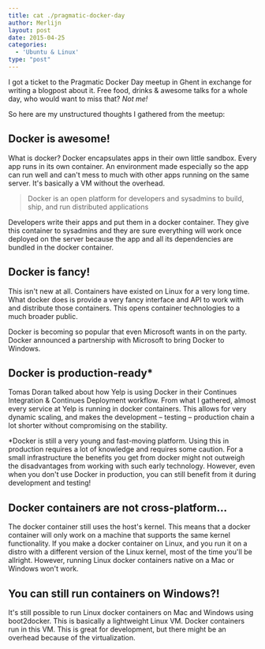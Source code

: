 ```yaml
---
title: cat ./pragmatic-docker-day
author: Merlijn
layout: post
date: 2015-04-25
categories:
  - 'Ubuntu & Linux'
type: "post"
---
```

I got a ticket to the Pragmatic Docker Day meetup in Ghent in exchange for writing a blogpost about it. Free food, drinks & awesome talks for a whole day, who would want to miss that? _Not me!_

So here are my unstructured thoughts I gathered from the meetup:

## Docker is awesome!

What is docker? Docker encapsulates apps in their own little sandbox. Every app runs in its own container. An environment made especially so the app can run well and can't mess to much with other apps running on the same server. It's basically a VM without the overhead.

> Docker is an open platform for developers and sysadmins to build, ship, and run distributed applications

Developers write their apps and put them in a docker container. They give this container to sysadmins and they are sure everything will work once deployed on the server because the app and all its dependencies are bundled in the docker container.

## Docker is fancy!

This isn't new at all. Containers have existed on Linux for a very long time. What docker does is provide a very fancy interface and API to work with and distribute those containers. This opens container technologies to a much broader public.

Docker is becoming so popular that even Microsoft wants in on the party. Docker announced a partnership with Microsoft to bring Docker to Windows.

## Docker is production-ready*

Tomas Doran talked about how Yelp is using Docker in their Continues Integration & Continues Deployment workflow. From what I gathered, almost every service at Yelp is running in docker containers. This allows for very dynamic scaling, and makes the development &#8211; testing &#8211; production chain a lot shorter without compromising on the stability.

*Docker is still a very young and fast-moving platform. Using this in production requires a lot of knowledge and requires some caution. For a small infrastructure the benefits you get from docker might not outweigh the disadvantages from working with such early technology. However, even when you don't use Docker in production, you can still benefit from it during development and testing!

## Docker containers are not cross-platform&#8230;

The docker container still uses the host's kernel. This means that a docker container will only work on a machine that supports the same kernel functionality. If you make a docker container on Linux, and you run it on a distro with a different version of the Linux kernel, most of the time you'll be allright. However, running Linux docker containers native on a Mac or Windows won't work.

## You can still run containers on Windows?!

It's still possible to run Linux docker containers on Mac and Windows using boot2docker. This is basically a lightweight Linux VM. Docker containers run in this VM. This is great for development, but there might be an overhead because of the virtualization.
